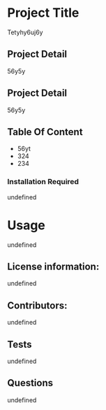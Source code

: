 
  # Project Title 
  Tetyhy6uj6y

  ## Project Detail 
  56y5y

  ## Project Detail 
  56y5y

  ## Table Of Content
  * 56yt
 * 324
 * 234
  
  ###  Installation Required 
  undefined

  # Usage 
  undefined

  ## License information: 
  undefined

  ## Contributors: 
  undefined

  ## Tests 
  undefined

  ## Questions 
  undefined
  